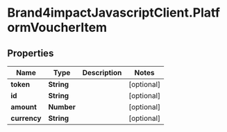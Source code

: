 # Brand4impactJavascriptClient.PlatformVoucherItem

## Properties

Name | Type | Description | Notes
------------ | ------------- | ------------- | -------------
**token** | **String** |  | [optional] 
**id** | **String** |  | [optional] 
**amount** | **Number** |  | [optional] 
**currency** | **String** |  | [optional] 



